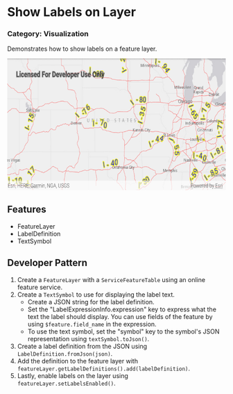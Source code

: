 # Show Labels on Layer
### Category: Visualization
Demonstrates how to show labels on a feature layer.

![Show Labels on Layer App](show-labels-on-layer.png)

## Features
* FeatureLayer
* LabelDefinition
* TextSymbol

## Developer Pattern

1. Create a `FeatureLayer` with a `ServiceFeatureTable` using an online feature service.
1. Create a `TextSymbol` to use for displaying the label text.
    - Create a JSON string for the label definition.
    - Set the "LabelExpressionInfo.expression" key to express what the text the label should display. You can use fields of the feature by using `$feature.field_name` in the expression.
    - To use the text symbol, set the "symbol" key to the symbol's JSON representation using `textSymbol.toJson()`.
1. Create a label definition from the JSON using `LabelDefinition.fromJson(json)`.
1. Add the definition to the feature layer with `featureLayer.getLabelDefinitions().add(labelDefinition)`.
1. Lastly, enable labels on the layer using `featureLayer.setLabelsEnabled()`.